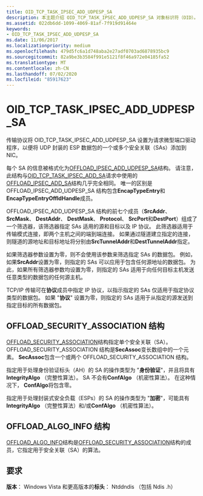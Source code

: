 ```yaml
---
title: OID_TCP_TASK_IPSEC_ADD_UDPESP_SA
description: 本主题介绍 OID_TCP_TASK_IPSEC_ADD_UDPESP_SA 对象标识符（OID）。
ms.assetid: 022db6dd-1099-4069-81af-7f919d91464e
keywords:
- OID_TCP_TASK_IPSEC_ADD_UDPESP_SA
ms.date: 11/06/2017
ms.localizationpriority: medium
ms.openlocfilehash: 479d5fc6a1d748aba2e27adf0703ad6878935bc9
ms.sourcegitcommit: 82a9be3b3584f991e5121f8f46a972e04185fa52
ms.translationtype: MT
ms.contentlocale: zh-CN
ms.lasthandoff: 07/02/2020
ms.locfileid: "85917623"
---
```

# <a name="oid_tcp_task_ipsec_add_udpesp_sa"></a>OID_TCP_TASK_IPSEC_ADD_UDPESP_SA

传输协议将 OID_TCP_TASK_IPSEC_ADD_UDPESP_SA 设置为请求微型端口驱动程序，以便将 UDP 封装的 ESP 数据包的一个或多个安全关联（SAs）添加到 NIC。

每个 SA 的信息被格式化为[OFFLOAD_IPSEC_ADD_UDPESP_SA](https://docs.microsoft.com/windows-hardware/drivers/ddi/ntddndis/ns-ntddndis-_offload_ipsec_add_udpesp_sa)结构。 请注意，此结构与[OID_TCP_TASK_IPSEC_ADD_SA](oid-tcp-task-ipsec-add-sa.md)请求中使用的[OFFLOAD_IPSEC_ADD_SA](https://docs.microsoft.com/windows-hardware/drivers/ddi/ntddndis/ns-ntddndis-_offload_ipsec_add_sa)结构几乎完全相同。 唯一的区别是 OFFLOAD_IPSEC_ADD_UDPESP_SA 结构包含**EncapTypeEntry**和**EncapTypeEntryOffldHandle**成员。

OFFLOAD_IPSEC_ADD_UDPESP_SA 结构的前七个成员（**SrcAddr**、 **SrcMask**、 **DestAddr**、 **DestMask**、 **Protocol**、 **SrcPort**和**DestPort**）组成了一个筛选器，该筛选器指定 SAs 适用的源和目标以及 IP 协议。 此筛选器适用于传输模式连接，即两个主机之间的端到端连接。 如果通过隧道建立指定的连接，则隧道的源地址和目标地址将分别由**SrcTunnelAddr**和**DestTunnelAddr**指定。

如果筛选器参数设置为零，则不会使用该参数来筛选指定 SAs 的数据包。 例如，如果**SrcAddr**设置为零，则指定的 SAs 可以应用于包含任何源地址的数据包。 为此，如果所有筛选器参数均设置为零，则指定的 SAs 适用于向任何目标主机发送任意类型的数据包的任何源主机。

TCP/IP 传输可在**协议**成员中指定 IP 协议，以指示指定的 SAs 仅适用于指定协议类型的数据包。 如果 "**协议**" 设置为零，则指定的 SAs 适用于从指定的源发送到指定目标的所有数据包。

## <a name="offload_security_association-structure"></a>OFFLOAD_SECURITY_ASSOCIATION 结构

[OFFLOAD_SECURITY_ASSOCIATION](https://docs.microsoft.com/windows-hardware/drivers/ddi/ntddndis/ns-ntddndis-_offload_security_association)结构指定单个安全关联（SA）。 OFFLOAD_SECURITY_ASSOCIATION 结构是**SecAssoc**变长数组中的一个元素。 **SecAssoc**包含一个或两个 OFFLOAD_SECURITY_ASSOCIATION 结构。

指定用于处理身份验证标头（AH）的 SA 的操作类型为 "**身份验证**"，并且将具有**IntegrityAlgo** （完整性算法）。 SA 不会有**ConfAlgo** （机密性算法）。 在这种情况下， **ConfAlgo**将包含零。

指定用于处理封装式安全负载（ESPs）的 SA 的操作类型为 "**加密**"，可能具有**IntegrityAlgo** （完整性算法）和/或**ConfAlgo** （机密性算法）。

## <a name="offload_algo_info-structure"></a>OFFLOAD_ALGO_INFO 结构

[OFFLOAD_ALGO_INFO](https://docs.microsoft.com/windows-hardware/drivers/ddi/ntddndis/ns-ntddndis-_offload_algo_info)结构是[OFFLOAD_SECURITY_ASSOCIATION](https://docs.microsoft.com/windows-hardware/drivers/ddi/ntddndis/ns-ntddndis-_offload_security_association)结构的成员，它指定用于安全关联（SA）的算法。

## <a name="requirements"></a>要求

**版本**： Windows Vista 和更高版本的**标头**： Ntddndis （包括 Ndis .h）


